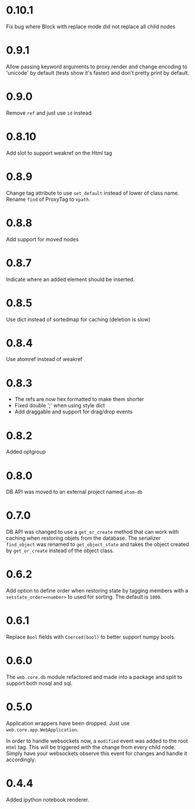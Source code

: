 # 0.10.1

Fix bug where Block with replace mode did not replace all child nodes

# 0.9.1

Allow passing keyword arguments to proxy.render and change encoding to 'unicode'
by default (tests show it's faster) and don't pretty print by default.

# 0.9.0

Remove `ref` and just use `id` instead

# 0.8.10

Add slot to support weakref on the Html tag

# 0.8.9

Change tag attribute to use `set_default` instead of lower of class name.
Rename `find` of ProxyTag to `xpath`.


# 0.8.8

Add support for moved nodes

# 0.8.7

Indicate where an added element should be inserted.

# 0.8.5

Use dict instead of sortedmap for caching (deletion is slow)

# 0.8.4

Use atomref instead of weakref

# 0.8.3

- The refs are now hex formatted to make them shorter
- Fixed double ';' when using style dict
- Add draggable and support for drag/drop events

# 0.8.2

Added optgroup

# 0.8.0

DB API was moved to an external project named `atom-db`

# 0.7.0

DB API was changed to use a `get_or_create` method that can work with caching
when restoring objets from the database. The serializer `find_object` was
renamed to `get_object_state` and takes the object created by `get_or_create`
instead of the object class.


# 0.6.2

Add option to define order when restoring state by tagging members with
a `setstate_order=<number>` to used for sorting. The default is `1000`.

# 0.6.1

Replace `Bool` fields with `Coerced(bool)` to better support numpy bools.

# 0.6.0

The `web.core.db` module refactored and made into a package and split to
support both nosql and sql.

# 0.5.0

Application wrappers have been dropped. Just use `web.core.app.WebApplication`.

In order to handle websockets now, a `modified` event was added to the root
`Html` tag. This will be triggered with the change from every child node.
Simply have your websockets observe this event for changes and
handle it accordingly.


# 0.4.4

Added ipython notebook renderer.

